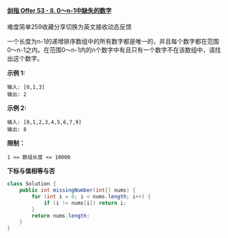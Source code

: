 #### [剑指 Offer 53 - II. 0～n-1中缺失的数字](https://leetcode-cn.com/problems/que-shi-de-shu-zi-lcof/)

难度简单259收藏分享切换为英文接收动态反馈

一个长度为n-1的递增排序数组中的所有数字都是唯一的，并且每个数字都在范围0～n-1之内。在范围0～n-1内的n个数字中有且只有一个数字不在该数组中，请找出这个数字。

**示例 1:**

```
输入: [0,1,3]
输出: 2
```

**示例 2:**

```
输入: [0,1,2,3,4,5,6,7,9]
输出: 8
```

**限制：**

```
1 <= 数组长度 <= 10000
```

**下标与值相等与否**

```java
class Solution {
    public int missingNumber(int[] nums) {
        for (int i = 0; i < nums.length; i++) {
            if (i != nums[i]) return i;
        }
        return nums.length;
    }
}
```





